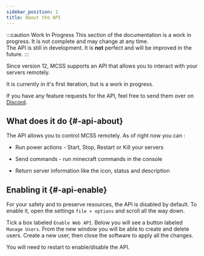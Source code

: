 ```yaml
---
sidebar_position: 1
title: About the API
---
```


:::caution Work In Progress
This section of the documentation is a work in progress. It is not complete and may change at any time.<br/>
The API is still in development. It is **not** perfect and will be improved in the future.
:::

Since version 12, MCSS supports an API that allows you to interact with your servers remotely.

It is currently in it's first iteration, but is a work in progress.

If you have any feature requests for the API, feel free to send them over on [Discord](https://discord.gg/DEn89PB).

## What does it do {#-api-about}

The API allows you to control MCSS remotely. As of right now you can : 

* Run power actions - Start, Stop, Restart or Kill your servers

* Send commands - run minecraft commands in the console

* Return server information like the icon, status and description


## Enabling it {#-api-enable}

For your safety and to preserve resources, the API is disabled by default. To enable it, open the settings `file > options` and scroll all the way down.

Tick a box labeled `Enable Web API`. Below you will see a button labeled `Manage Users`. From the new window you will be able to create and delete users. Create a new user, then close the software to apply all the changes. 

You will need to restart to enable/disable the API.

